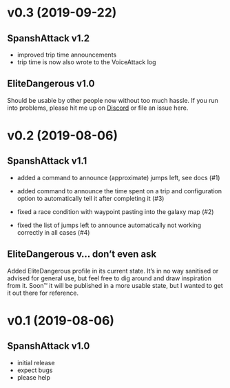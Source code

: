 # v0.3 (2019-09-22)

## SpanshAttack v1.2

* improved trip time announcements
* trip time is now also wrote to the VoiceAttack log

## EliteDangerous v1.0

Should be usable by other people now without too much hassle. If you run into 
problems, please hit me up on [Discord](https://discord.gg/mD6dAb) or file an 
issue here.

# v0.2 (2019-08-06)

## SpanshAttack v1.1

* added a command to announce (approximate) jumps left, see docs (#1)
* added command to announce the time spent on a trip and configuration option to 
  automatically tell it after completing it (#3)

* fixed a race condition with waypoint pasting into the galaxy map (#2)
* fixed the list of jumps left to announce automatically not working correctly 
  in all cases (#4)

## EliteDangerous v… don’t even ask

Added EliteDangerous profile in its current state. It’s in no way sanitised or 
advised for general use, but feel free to dig around and draw inspiration from 
it. Soon™ it will be published in a more usable state, but I wanted to get it 
out there for reference.

# v0.1 (2019-08-06)

## SpanshAttack v1.0

* initial release
* expect bugs
* please help
